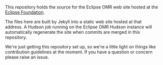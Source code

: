 This repository holds the source for the Eclipse OMR web site
hosted at the [Eclipse Foundation](https://www.eclipse.org/omr).

The files here are built by Jekyll into a static web site
hosted at that address. A Hudson job running on the Eclipse
OMR Hudson instance will automatically regenerate the
site when commits are merged in this repository.

We're just getting this repository set up, so we're a little
light on things like contribution guidelines at the moment.
If you have a question or concern please raise an issue.
